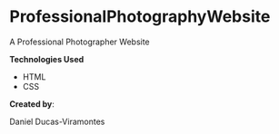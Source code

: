 # ProfessionalPhotographyWebsite
A Professional Photographer Website


**Technologies Used**

- HTML
- CSS




**Created by**:



Daniel Ducas-Viramontes

